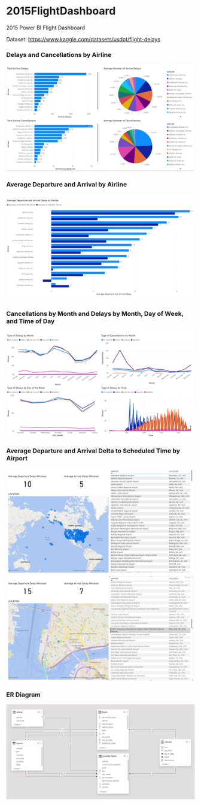 # 2015FlightDashboard
2015 Power BI Flight Dashboard

Dataset:
https://www.kaggle.com/datasets/usdot/flight-delays

### Delays and Cancellations by Airline

<img src=https://github.com/WilliamJMora/2015FlightDashboard/blob/main/Pictures/PowerBI1.png>

### Average Departure and Arrival by Airline

<img src=https://github.com/WilliamJMora/2015FlightDashboard/blob/main/Pictures/PowerBI2.png>

### Cancellations by Month and Delays by Month, Day of Week, and Time of Day

<img src=https://github.com/WilliamJMora/2015FlightDashboard/blob/main/Pictures/PowerBI3.png>

### Average Departure and Arrival Delta to Scheduled Time by Airport

<img src=https://github.com/WilliamJMora/2015FlightDashboard/blob/main/Pictures/PowerBI4.png>

<img src=https://github.com/WilliamJMora/2015FlightDashboard/blob/main/Pictures/PowerBI5.png>

### ER Diagram

<img src=https://github.com/WilliamJMora/2015FlightDashboard/blob/main/Pictures/Relationships.png>
